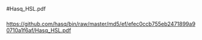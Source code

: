 #Hasq_HSL.pdf

###

https://github.com/hasq/bin/raw/master/md5/ef/efec0ccb755eb2471899a90710a1f6af/Hasq_HSL.pdf
